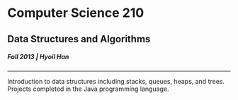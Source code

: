 # Computer Science 210
## Data Structures and Algorithms
##### Fall 2013 | Hyoil Han

---

Introduction to data structures including stacks, queues, heaps, and trees. Projects completed in the Java programming
language.